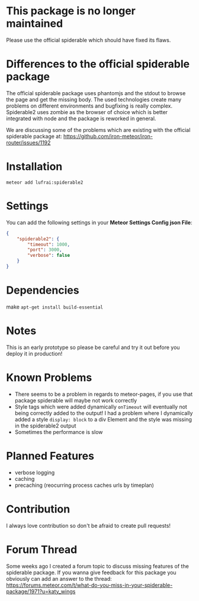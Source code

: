 # This package is no longer maintained
Please use the official spiderable which should have fixed its flaws.

# Differences to the official spiderable package
The official spiderable package uses phantomjs and the stdout to browse the page and get the missing body. The used technologies create many problems on different environments and bugfixing is really complex. Spiderable2 uses zombie as the browser of choice which is better integrated with node and the package is reworked in general.

We are discussing some of the problems which are existing with the official spiderable package at:
https://github.com/iron-meteor/iron-router/issues/1192

# Installation
`meteor add lufrai:spiderable2`

# Settings
You can add the following settings in your **Meteor Settings Config json File**:
```json
{
	"spiderable2": {
		"timeout": 1000,
		"port": 3000,
		"verbose": false
	}
}
```

# Dependencies
make `apt-get install build-essential`

# Notes
This is an early prototype so please be careful and try it out before you deploy it in production!

# Known Problems
- There seems to be a problem in regards to meteor-pages, if you use that package spiderable will maybe not work correctly
- Style tags which were added dynamically `onTimeout` will eventually not being correctly added to the output! I had a problem where I dynamically added a style `display: block` to a div Element and the style was missing in the spiderable2 output
- Sometimes the performance is slow

# Planned Features
- verbose logging
- caching
- precaching (reocurring process caches urls by timeplan)

# Contribution
I always love contribution so don't be afraid to create pull requests!

# Forum Thread
Some weeks ago I created a forum topic to discuss missing features of the spiderable package. If you wanna give feedback for this package you obviously can add an answer to the thread:
https://forums.meteor.com/t/what-do-you-miss-in-your-spiderable-package/1971?u=katy_wings

